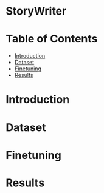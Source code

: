 # StoryWriter

# Table of Contents
- [Introduction](#introduction)
- [Dataset](#dataset)
- [Finetuning](#finetuning)
- [Results](#results)


# Introduction

# Dataset

# Finetuning


# Results


